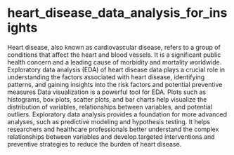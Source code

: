 # heart_disease_data_analysis_for_insights
Heart disease, also known as cardiovascular disease, refers to a group of conditions that affect the heart and blood vessels. It is a significant public health concern and a leading cause of morbidity and mortality worldwide. Exploratory data analysis (EDA) of heart disease data plays a crucial role in understanding the factors associated with heart disease, identifying patterns, and gaining insights into the risk factors and potential preventive measures
Data visualization is a powerful tool for EDA. Plots such as histograms, box plots, scatter plots, and bar charts help visualize the distribution of variables, relationships between variables, and potential outliers.
Exploratory data analysis provides a foundation for more advanced analyses, such as predictive modeling and hypothesis testing. It helps researchers and healthcare professionals better understand the complex relationships between variables and develop targeted interventions and preventive strategies to reduce the burden of heart disease.
